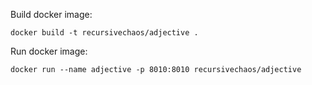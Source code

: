 Build docker image:

`docker build -t recursivechaos/adjective .`

Run docker image:

`docker run --name adjective -p 8010:8010 recursivechaos/adjective`